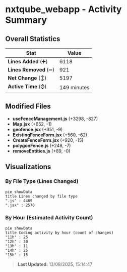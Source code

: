# nxtqube_webapp - Activity Summary 

## Overall Statistics

| Stat                   | Value                                                             |
| ---------------------- | ----------------------------------------------------------------- |
| **Lines Added** (➕)   | 6118                                          |
| **Lines Removed** (➖) | 921                                        |
| **Net Change** (↕)    | 5197                |
| **Active Time** (⌚)   | 149 minutes |


## Modified Files
- **useFenceManagement.js** (+3298, -827)
- **Map.jsx** (+652, -1)
- **geofence.jsx** (+351, -9)
- **ExistingFenceForm.jsx** (+560, -62)
- **CreateFenceForm.jsx** (+920, -15)
- **polygonFence.js** (+248, -7)
- **removeEntities.js** (+89, -0)

## Visualizations

### By File Type (Lines Changed)

```mermaid
pie showData
title Lines changed by file type
".js" : 4469
".jsx" : 2570
```

### By Hour (Estimated Activity Count)

```mermaid
pie showData
title Coding activity by hour (count of changes)
"11h" : 25
"12h" : 30
"13h" : 11
"14h" : 25
"15h" : 15
```


> **Last Updated:** 13/08/2025, 15:14:47